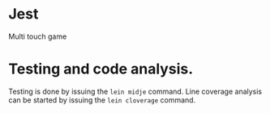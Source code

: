Jest
====

Multi touch game

# Testing and code analysis.
Testing is done by issuing the `lein midje` command.
Line coverage analysis can be started by issuing the `lein cloverage` command.
